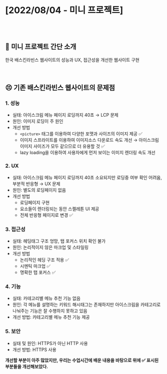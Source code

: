 # [2022/08/04 - 미니 프로젝트]  
<br>
<br>

## 📌 미니 프로젝트 간단 소개
한국 배스킨라빈스 웹사이트의 성능과 UX, 접근성을 개선한 웹사이트 구현  
<br>
<br>

## 😣 기존 배스킨라빈스 웹사이트의 문제점

### 1. 성능
- 실태: 아이스크림 메뉴 페이지 로딩까지 40초 → LCP 문제
- 원인: 이미지 로딩이 주 원인
- 개선 방법
    - `<picture>` 태그를 이용하여 다양한 포맷과 사이즈의 이미지 제공 ✅
    - 이미지 스프라이트를 이용하여 이미지소스 다운로드 속도 개선 → 아이스크림 이미지 사이즈가 모두 같으므로 더 유용할 것 ✅
    - lazy loading을 이용하여 사용자에게 먼저 보이는 이미지 렌더링 속도 개선
    
### 2. UX
- 실태: 아이스크림 메뉴 페이지 로딩까지 40초 소요되지만 로딩중 여부 확인 어려움, 부분적 반응형 → UX 문제
- 원인: 별도의 로딩페이지 없음
- 개선 방법
    - 로딩페이지 구현
    - 요소들이 렌더링되는 동안 스켈레톤 UI 제공
    - 전체 반응형 페이지로 변경 ✅

### 3. 접근성
- 실태: 헤딩태그 구조 엉망, 탭 포커스 위치 확인 불가
- 원인: 논리적이지 않은 마크업 및 스타일링
- 개선 방법
    - 논리적인 헤딩 구조 적용 ✅
    - 시멘틱 마크업 ✅
    - 명확한 탭 포커스 ✅

### 4. 기능
- 실태: 카테고리별 메뉴 추천 기능 없음
- 원인: 각 메뉴를 설명하는 키워드 해시태그는 존재하지만 아이스크림을 카테고리로 나눠주는 기능은 잘 수행하지 못하고 있음
- 개선 방법: 카테고리별 메뉴 추천 기능 제공

### 5. 보안
- 실태 및 원인: HTTPS가 아닌 HTTP 사용
- 개선 방법: HTTPS 사용


**개선할 부분이 아주 많았지만, 우리는 수업시간에 배운 내용을 바탕으로 위에 ✅ 표시된 부분들을 개선해보았다.**

